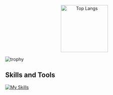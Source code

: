 <!--## Hi there 👋

<!--
**Keishizkz7/Keishizkz7** is a ✨ _special_ ✨ repository because its `README.md` (this file) appears on your GitHub profile.

Here are some ideas to get you started:

- 🔭 I’m currently working on ...
- 🌱 I’m currently learning ...
- 👯 I’m looking to collaborate on ...
- 🤔 I’m looking for help with ...
- 💬 Ask me about ...
- 📫 How to reach me: ...
- 😄 Pronouns: ...
- ⚡ Fun fact: ...
-->



<p align="center"> 
  
  <img alt="Top Langs" height="150px" src="https://github-readme-stats.vercel.app/api/top-langs/?username=Keishizkz7&layout=compact&count_private=true&show_icons=true&theme=react" />
</p>
<!-- https://github.com/anuraghazra/github-readme-stats/blob/master/docs/readme_ja.md -->

![trophy](https://github-profile-trophy.vercel.app/?username=Keishizkz7&no-frame=true&theme=darkhub&column=8)
<!--https://github.com/ryo-ma/github-profile-trophy -->

## Skills and Tools
[![My Skills](https://skillicons.dev/icons?i=html,css,js,nodejs,php,react,vite,webpack,npm,mongodb,mysql,docker,figma,xd,ai,ps,apple,vscode,github,notion,wordpress&perline=12)](https://skillicons.dev)

<!-- https://github.com/tandpfun/skill-icons#readme -->



